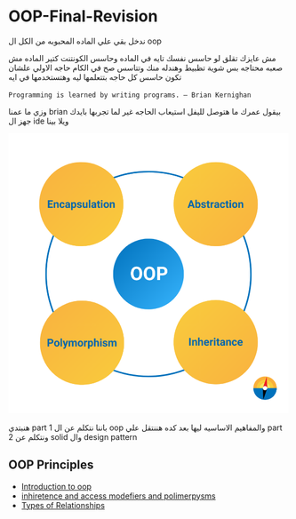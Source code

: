 # OOP-Final-Revision

ندخل بقي علي الماده المحبوبه من الكل ال oop

مش عايزك تقلق لو حاسس نفسك تايه في الماده وحاسس الكونتنت كتير الماده مش صعبه محتاجه بس شوية تظبيط وهندله منك وتتاسس صح في الكام حاجه الاولي علشان تكون حاسس كل حاجه بتتعلمها ليه وهتستخدمها في ايه

`Programming is learned by writing programs. ― Brian Kernighan`

وزي ما عمنا brian بيقول عمرك ما هتوصل لليفل استيعاب الحاجه غير لما تجربها بايدك جهز ال ide ويلا بينا

<p align="center">
  <img src="./ReadmeResources/oopPrinc.png" alt="Alt text" />
</p>

هنبتدي part 1 باننا نتكلم عن ال oop والمفاهيم الاساسيه ليها بعد كده هننتقل علي part 2 ونتكلم عن solid وال design pattern

## OOP Principles

- [Introduction to oop](./oop/introduction.md)
- [inhiretence and access modefiers and polimerpysms ](./oop/inheritance-accessmodifiers.md)
- [Types of Relationships](./oop/Relationships.md)
<!-- - [Interface Segregation Principle (ISP)](./solid/isp.md)
- [Dependency Inversion Principle (DIP)](./solid/dip.md) -->
